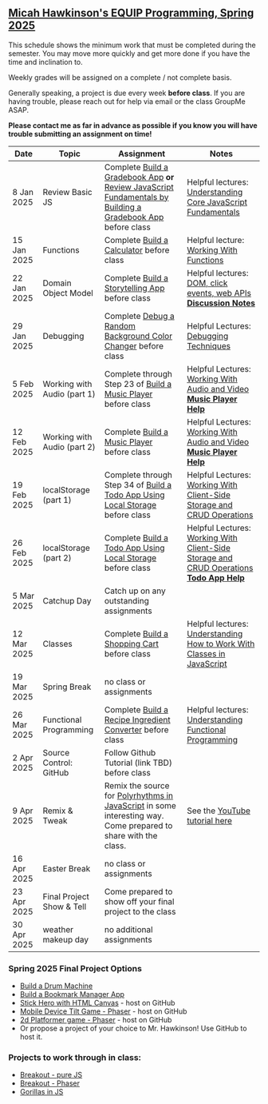 [Micah Hawkinson's EQUIP Programming, Spring 2025](readme.md)
---

This schedule shows the minimum work that must be completed during the semester. You may move more quickly and get more done if you have the time and inclination to.

Weekly grades will be assigned on a complete / not complete basis. 

Generally speaking, a project is due every week **before class**. If you are having trouble, please reach out for help via email or the class GroupMe ASAP. 

**Please contact me as far in advance as possible if you know you will have trouble submitting an assignment on time!**

| Date | Topic | Assignment |Notes|
| ---  |  ---  | ---        | --- |
8 Jan 2025|Review Basic JS|Complete [Build a Gradebook App](https://www.freecodecamp.org/learn/full-stack-developer/#lab-gradebook-app) **or** [Review JavaScript Fundamentals by Building a Gradebook App](https://www.freecodecamp.org/learn/javascript-algorithms-and-data-structures-v8/#review-js-fundamentals-by-building-a-gradebook-app) before class|Helpful lectures: [Understanding Core JavaScript Fundamentals](https://www.freecodecamp.org/learn/full-stack-developer/#lecture-understanding-core-javascript-fundamentals)
15 Jan 2025|Functions|Complete [Build a Calculator](https://www.freecodecamp.org/learn/full-stack-developer/#workshop-calculator) before class|Helpful lecture: [Working With Functions](https://www.freecodecamp.org/learn/full-stack-developer/#lecture-working-with-functions)
22 Jan 2025|Domain Object Model|Complete [Build a Storytelling App](https://www.freecodecamp.org/learn/full-stack-developer/#workshop-storytelling-app) before class|Helpful lectures: [DOM, click events, web APIs](https://www.freecodecamp.org/learn/full-stack-developer/#lecture-working-with-the-dom-click-events-and-web-apis) <br>**[Discussion Notes](notes/20250122.md)**
29 Jan 2025|Debugging|Complete [Debug a Random Background Color Changer](https://www.freecodecamp.org/learn/full-stack-developer/lab-random-background-color-changer/debug-a-random-background-color-changer) before class|Helpful Lectures: [Debugging Techniques](https://www.freecodecamp.org/learn/full-stack-developer/#lecture-debugging-techniques) 
5 Feb 2025|Working with Audio (part 1)|Complete through Step 23 of [Build a Music Player](https://www.freecodecamp.org/learn/full-stack-developer/#workshop-music-player) before class|Helpful Lectures: [Working With Audio and Video](https://www.freecodecamp.org/learn/full-stack-developer/#lecture-working-with-audio-and-video) <br>**[Music Player Help](notes/music-player.md)**
12 Feb 2025|Working with Audio (part 2)|Complete [Build a Music Player](https://www.freecodecamp.org/learn/full-stack-developer/#workshop-music-player) before class|Helpful Lectures: [Working With Audio and Video](https://www.freecodecamp.org/learn/full-stack-developer/#lecture-working-with-audio-and-video) <br>**[Music Player Help](notes/music-player.md)**
19 Feb 2025|localStorage (part 1)|Complete through Step 34 of [Build a Todo App Using Local Storage](https://www.freecodecamp.org/learn/full-stack-developer/#workshop-todo-app) before class|Helpful Lectures: [Working With Client-Side Storage and CRUD Operations](https://www.freecodecamp.org/learn/full-stack-developer/#lecture-working-with-client-side-storage-and-crud-operations)
26 Feb 2025|localStorage (part 2)|Complete [Build a Todo App Using Local Storage](https://www.freecodecamp.org/learn/full-stack-developer/#workshop-todo-app) before class|Helpful Lectures: [Working With Client-Side Storage and CRUD Operations](https://www.freecodecamp.org/learn/full-stack-developer/#lecture-working-with-client-side-storage-and-crud-operations) <br>**[Todo App Help](notes/todo-app.md)**
5 Mar 2025|Catchup Day|Catch up on any outstanding assignments|
12 Mar 2025|Classes|Complete [Build a Shopping Cart](https://www.freecodecamp.org/learn/full-stack-developer/#workshop-shopping-cart) before class|Helpful lectures: [Understanding How to Work With Classes in JavaScript](https://www.freecodecamp.org/learn/full-stack-developer/#lecture-understanding-how-to-work-with-classes-in-javascript)
19 Mar 2025|Spring Break|no class or assignments|
26 Mar 2025|Functional Programming|Complete [Build a Recipe Ingredient Converter](https://www.freecodecamp.org/learn/full-stack-developer/#workshop-recipe-ingredient-converter) before class|Helpful lectures: [Understanding Functional Programming](https://www.freecodecamp.org/learn/full-stack-developer/#lecture-understanding-functional-programming)
2 Apr 2025|Source Control: GitHub|Follow Github Tutorial (link TBD) before class|
9 Apr 2025|Remix & Tweak|Remix the source for [Polyrhythms in JavaScript](https://github.com/gniziemazity/polyrhythm) in some interesting way. Come prepared to share with the class.|See the [YouTube tutorial here](https://www.youtube.com/watch?v=FFyuRzq0nsg)
16 Apr 2025|Easter Break|no class or assignments|
23 Apr 2025|Final Project Show & Tell|Come prepared to show off your final project to the class|
30 Apr 2025|weather makeup day|no additional assignments|

### Spring 2025 Final Project Options
* [Build a Drum Machine](https://www.freecodecamp.org/learn/full-stack-developer/#lab-drum-machine)
* [Build a Bookmark Manager App](https://www.freecodecamp.org/learn/full-stack-developer/#lab-bookmark-manager-app)
* [Stick Hero with HTML Canvas](https://www.freecodecamp.org/news/javascript-game-tutorial-stick-hero-with-html-canvas/) - host on GitHub
* [Mobile Device Tilt Game - Phaser](https://developer.mozilla.org/en-US/docs/Games/Tutorials/HTML5_Gamedev_Phaser_Device_Orientation) - host on GitHub
* [2d Platformer game - Phaser](https://mozdevs.github.io/html5-games-workshop/en/guides/platformer/start-here/) - host on GitHub
* Or propose a project of your choice to Mr. Hawkinson! Use GitHub to host it.

### Projects to work through in class:
* [Breakout - pure JS](https://developer.mozilla.org/en-US/docs/Games/Tutorials/2D_Breakout_game_pure_JavaScript)
* [Breakout - Phaser](https://developer.mozilla.org/en-US/docs/Games/Tutorials/2D_breakout_game_Phaser)
* [Gorillas in JS](https://www.freecodecamp.org/news/gorillas-game-in-javascript/)
